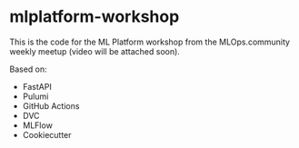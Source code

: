 # mlplatform-workshop

This is the code for the ML Platform workshop from the MLOps.community weekly meetup (video will be attached soon).

Based on:
 * FastAPI
 * Pulumi
 * GitHub Actions
 * DVC
 * MLFlow
 * Cookiecutter